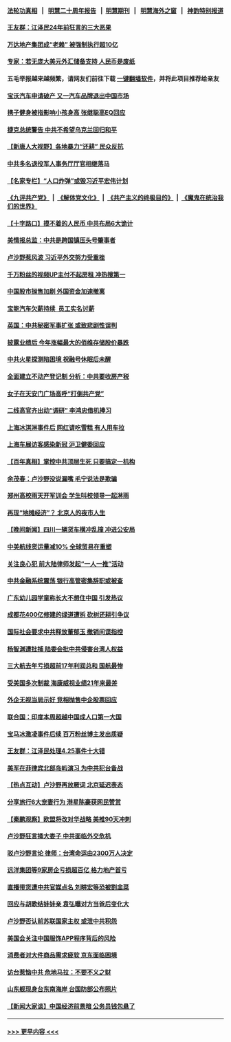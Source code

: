 #### [法轮功真相](https://github.com/gfw-breaker/truth/blob/master/README.md?t=0) &nbsp;&nbsp;|&nbsp;&nbsp; [明慧二十周年报告](https://github.com/gfw-breaker/mh-reports/blob/master/README.md?t=0) &nbsp;&nbsp;|&nbsp;&nbsp;[明慧期刊](https://github.com/gfw-breaker/mh-qikan) &nbsp;&nbsp;|&nbsp;&nbsp; [明慧海外之窗](https://github.com/gfw-breaker/mh-news/blob/master/README.md?t=0) &nbsp;&nbsp;|&nbsp;&nbsp; [神韵特别报道](https://github.com/gfw-breaker/mh-news/blob/master/shenyun.md?t=0)
#### [王友群：江泽民24年前狂言的三大恶果](../pages/nsc413/n13981556.md?t=04260943) 
#### [万达地产集团成“老赖” 被强制执行超10亿](../pages/nsc413/n13981661.md?t=04260943) 
#### [专家：若无庞大美元外汇储备支持 人民币是废纸](../pages/nsc413/n13981559.md?t=04260943) 
#### 五毛举报越来越频繁，请网友们前往下载 [一键翻墙软件](https://github.com/gfw-breaker/ssr-accounts)，并将此项目推荐给亲友
#### [宝沃汽车申请破产 又一汽车品牌退出中国市场](../pages/nsc413/n13981620.md?t=04260943) 
#### [携子健身被指影响小孩身高 张继聪高EQ回应](../pages/nsc413/n13981538.md?t=04260943) 
#### [捷克总统警告 中共不希望乌克兰回归和平](../pages/nsc413/n13981615.md?t=04260943) 
#### [【新唐人大视野】各地暴力“还耕” 民众反抗](../pages/nsc413/n13981426.md?t=04260943) 
#### [中共多名退役军人事务厅厅官相继落马](../pages/nsc413/n13981567.md?t=04260943) 
#### [【名家专栏】“人口炸弹”或毁习近平宏伟计划](../pages/nsc413/n13979311.md?t=04260943) 
#### [《九评共产党》](https://github.com/begood0513/9ping.md/blob/master/README.md) &nbsp;|&nbsp; [《解体党文化》](../../../../jtdwh.md/blob/master/README.md)  &nbsp;|&nbsp; [《共产主义的终极目的》](../../../../gczydzjmd.md/blob/master/README.md) &nbsp;|&nbsp; [《魔鬼在统治我们的世界》](../../../../mgztzwmdsj.md/blob/master/README.md) 
#### [【十字路口】摸不着的人民币 中共布局6大诡计](../pages/nsc413/n13981444.md?t=04260943) 
#### [美情报总监：中共是跨国镇压头号肇事者](../pages/nsc413/n13981457.md?t=04260943) 
#### [卢沙野惹风波 习近平外交努力受重挫](../pages/nsc413/n13981544.md?t=04260943) 
#### [千万粉丝的视频UP主付不起房租 冲热搜第一](../pages/nsc413/n13981275.md?t=04260943) 
#### [中国股市抛售加剧 外国资金加速撤离](../pages/nsc413/n13981540.md?t=04260943) 
#### [宝能汽车欠薪持续  员工实名讨薪](../pages/nsc413/n13981519.md?t=04260943) 
#### [英国：中共秘密军事扩张 或致悲剧性误判](../pages/nsc413/n13981493.md?t=04260943) 
#### [披露业绩后 今年涨幅最大的佰维存储股价暴跌](../pages/nsc413/n13981274.md?t=04260943) 
#### [中共火星探测陷困境 祝融号休眠后未醒](../pages/nsc413/n13981455.md?t=04260943) 
#### [全面建立不动产登记制 分析：中共要收房产税](../pages/nsc413/n13980741.md?t=04260943) 
#### [女子在天安门广场高呼“打倒共产党”](../pages/nsc413/n13981398.md?t=04260943) 
#### [二线高官齐出动“调研” 李鸿忠借机捧习](../pages/nsc413/n13981310.md?t=04260943) 
#### [上海冰淇淋事件后 网红请吃雪糕 有人用车拉](../pages/nsc413/n13981338.md?t=04260943) 
#### [上海车展访客感染新冠 沪卫健委回应](../pages/nsc413/n13981357.md?t=04260943) 
#### [【百年真相】掌控中共顶层生死 只要搞定一机构](../pages/nsc413/n13978529.md?t=04260943) 
#### [余茂春：卢沙野没说漏嘴 毛宁说法是欺骗](../pages/nsc413/n13981138.md?t=04260943) 
#### [郑州高校雨天开军训会 学生叫校领导一起淋雨](../pages/nsc413/n13981287.md?t=04260943) 
#### [再现“地摊经济”？ 北京人的夜市人生](../pages/nsc413/n13981201.md?t=04260943) 
#### [【晚间新闻】四川一辆货车横冲乱撞 冲进公安局](../pages/nsc413/n13981247.md?t=04260943) 
#### [中美航线货运量减10% 全球贸易在重塑](../pages/nsc413/n13981192.md?t=04260943) 
#### [关注良心犯 前大陆律师发起“一人一推”活动](../pages/nsc413/n13980524.md?t=04260943) 
#### [中共金融系统震荡 银行高管密集辞职或被查](../pages/nsc413/n13981122.md?t=04260943) 
#### [广东幼儿园学童称长大不想住中国 引发热议](../pages/nsc413/n13981051.md?t=04260943) 
#### [成都花400亿修建的绿道遭拆 砍树还耕引争议](../pages/nsc413/n13980976.md?t=04260943) 
#### [国际社会要求中共释放董郁玉 撤销间谍指控](../pages/nsc413/n13981116.md?t=04260943) 
#### [杨智渊遭批捕 陆委会批中共侵害台湾人权益](../pages/nsc413/n13981069.md?t=04260943) 
#### [三大航去年亏损超前17年利润总和 国航最惨](../pages/nsc413/n13981089.md?t=04260943) 
#### [受美国多次制裁 海康威视业绩21年来最差](../pages/nsc413/n13981088.md?t=04260943) 
#### [外企无视当局示好 竞相抛售中企股票回应](../pages/nsc413/n13980937.md?t=04260943) 
#### [联合国：印度本周超越中国成人口第一大国](../pages/nsc413/n13981087.md?t=04260943) 
#### [宝马冰激凌事件后续 百万粉丝博主发出质疑](../pages/nsc413/n13981043.md?t=04260943) 
#### [王友群：江泽民处理4.25事件十大错](../pages/nsc413/n13981032.md?t=04260943) 
#### [美军在菲律宾北部岛屿演习 为中共犯台备战](../pages/nsc413/n13980840.md?t=04260943) 
#### [【热点互动】卢沙野再放厥词 北京延迟表态](../pages/nsc413/n13980923.md?t=04260943) 
#### [分享旅行6大宠妻行为 港星陈豪获网民赞赏](../pages/nsc413/n13980916.md?t=04260943) 
#### [【秦鹏观察】欧盟将改对华战略 美推90天冲刺](../pages/nsc413/n13980904.md?t=04260943) 
#### [卢沙野狂言捅大娄子 中共面临外交危机](../pages/nsc413/n13980887.md?t=04260943) 
#### [驳卢沙野言论 律师：台湾命运由2300万人决定](../pages/nsc413/n13980323.md?t=04260943) 
#### [远洋集团等9家房企亏损超百亿 格力地产首亏](../pages/nsc413/n13980901.md?t=04260943) 
#### [直播带货遭中共官媒点名 刘畊宏等恐被割韭菜](../pages/nsc413/n13980813.md?t=04260943) 
#### [回应与胡歌结娃娃亲 袁弘曝对方当爸后变化大](../pages/nsc413/n13980853.md?t=04260943) 
#### [卢沙野否认前苏联国家主权 或泄中共积怨](../pages/nsc413/n13980880.md?t=04260943) 
#### [美国会关注中国服饰APP程序背后的风险](../pages/nsc413/n13980854.md?t=04260943) 
#### [消费者对大件商品需求疲软 京东面临困境](../pages/nsc413/n13980803.md?t=04260943) 
#### [访台惹恼中共 危地马拉：不要不义之财](../pages/nsc413/n13980764.md?t=04260943) 
#### [山东舰现身台东南海岸 台国防部公布照片](../pages/nsc413/n13980793.md?t=04260943) 
#### [【新闻大家谈】中国经济前景暗 公务员钱包悬了](../pages/nsc413/n13980622.md?t=04260943) 

----
#### [ >>> 更早内容 <<< ](../indexes/nsc413-earlier.md)
